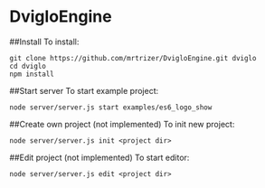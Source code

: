 # DvigloEngine
##Install
To install:
```
git clone https://github.com/mrtrizer/DvigloEngine.git dviglo
cd dviglo
npm install
```
##Start server
To start example project:
```
node server/server.js start examples/es6_logo_show
```
##Create own project (not implemented)
To init new project:
```
node server/server.js init <project dir>
```
##Edit project (not implemented)
To start editor:
```
node server/server.js edit <project dir>
```
